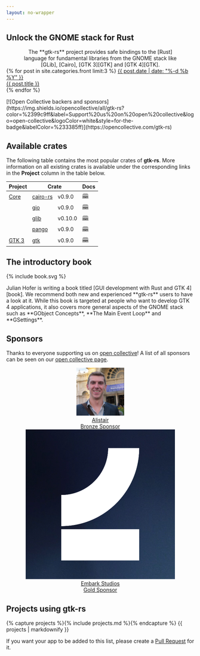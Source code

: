 ```yaml
---
layout: no-wrapper
---
```


<section markdown="1">

# Unlock the GNOME stack for Rust

<p style="text-align: center; margin: 0 2em;" markdown="1">
The **gtk-rs** project provides safe bindings to the [Rust] language for fundamental libraries from the GNOME stack like [GLib], [Cairo], [GTK 3][GTK] and [GTK 4][GTK].
</p>

[Rust]: https://www.rust-lang.org
[GLib]: https://developer.gnome.org/glib
[GTK]: https://gtk.org
[Cairo]: https://cairographics.org/documentation/

<div class="post-overview">
{% for post in site.categories.front limit:3 %}
  <a href="{{ post.url | prepend: site.baseurl }}">
      <span class="post-meta">{{ post.date | date: "%-d %b %Y" }}</span>
      <div>{{ post.title }}</div>
  </a>
{% endfor %}
</div>

<p markdown="1" class="badgets">
[![Open Collective backers and sponsors](https://img.shields.io/opencollective/all/gtk-rs?color=%2399c9ff&label=Support%20us%20on%20open%20collective&logo=open-collective&logoColor=white&style=for-the-badge&labelColor=%233385ff)](https://opencollective.com/gtk-rs)
</p>

## Available crates

The following table contains the most popular crates of **gtk-rs**. More information on all existing crates is available under the corresponding links in the **Project** column in the table below.

<!--
{% include crates.html %}
-->

<table>
<thead>
  <tr><th>Project</th><th colspan="2">Crate</th><th>Docs</th></tr>
</thead>
<tbody>

  <tr>
    <td class="section">
      <a href="/gtk-rs-core">Core</a>
    </td>
    <td>
      <a href="https://crates.io/crates/cairo-rs">
        cairo-rs
      </a>
    </td>
    <td>
      v0.9.0
    </td>
    <td class="docs">
      <a href="/gtk-rs-core/stable/latest/docs/cairo">🕮</a>
    </td>
  </tr>

  <tr>
    <td class="section">
      <a href="/gtk-rs-core"></a>
    </td>
    <td>
      <a href="https://crates.io/crates/gio">
        gio
      </a>
    </td>
    <td>
      v0.9.0
    </td>
    <td class="docs">
      <a href="/gtk-rs-core/stable/latest/docs/gio">🕮</a>
    </td>
  </tr>

  <tr>
    <td class="section">
      <a href="/gtk-rs-core"></a>
    </td>
    <td>
      <a href="https://crates.io/crates/glib">
        glib
      </a>
    </td>
    <td>
      v0.10.0
    </td>
    <td class="docs">
      <a href="/gtk-rs-core/stable/latest/docs/glib">🕮</a>
    </td>
  </tr>

  <tr>
    <td class="section">
      <a href="/gtk-rs-core"></a>
    </td>
    <td>
      <a href="https://crates.io/crates/pango">
        pango
      </a>
    </td>
    <td>
      v0.9.0
    </td>
    <td class="docs">
      <a href="/gtk-rs-core/stable/latest/docs/pango">🕮</a>
    </td>
  </tr>

  <tr>
    <td class="section">
      <a href="/gtk3-rs">GTK 3</a>
    </td>
    <td>
      <a href="https://crates.io/crates/gtk">
        gtk
      </a>
    </td>
    <td>
      v0.9.0
    </td>
    <td class="docs">
      <a href="/docs/gtk/">🕮</a>
    </td>
  </tr>

</tbody>
</table>

</section>

<section class="special" markdown="1">

## The introductory book

<div class="with-logo">

{% include book.svg %}

<div markdown="1">
Julian Hofer is writing a book titled [GUI development with Rust and GTK 4][book].
We recommend both new and experienced **gtk-rs** users to have a look at it.
While this book is targeted at people who want to develop GTK 4 applications, it also covers more general aspects of the GNOME stack such as **GObject Concepts**, **The Main Event Loop** and **GSettings**.


[book]: /gtk4-rs/stable/book
</div>

</div>
</section>
<section markdown="1">

## Sponsors

Thanks to everyone supporting us on [open collective][opencollective]! A list of all sponsors can be seen on our [open collective page][opencollective].


<div style="text-align: center">
    <div class="sponsor-tiers">
        <a href="https://opencollective.com/alistair">
            <div><img alt="Alistair" src="/images/alistair.png"></div>
            <div>Alistair</div>
            <div class="metal bronze">Bronze Sponsor</div>
        </a>
    </div>
    <div class="sponsor-tiers">
        <a href="https://www.embark-studios.com/">
            <div><img alt="Embark Studios" src="/images/embark.png"></div>
            <div>Embark Studios</div>
            <div class="metal gold">Gold Sponsor</div>
        </a>
    </div>
</div>

[opencollective]: https://opencollective.com/gtk-rs

## Projects using gtk-rs

<div class="projects-overview">
{% capture projects %}{% include projects.md %}{% endcapture %}
{{ projects | markdownify }}
</div>

If you want your app to be added to this list, please create a [Pull Request](https://github.com/gtk-rs/gtk-rs.github.io/edit/master/_includes/projects.md) for it.

</section>
